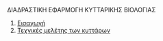 ΔΙΑΔΡΑΣΤΙΚΗ ΕΦΑΡΜΟΓΗ ΚΥΤΤΑΡΙΚΗΣ ΒΙΟΛΟΓΙΑΣ

1. [Εισαγωγή](https://medsgrcontent.github.io/molecular-biology/1_kittaro-isagogi.html)
2. [Τεχνικές μελέτης των κυττάρων](optikopoiontas-ta-kittara.html)
